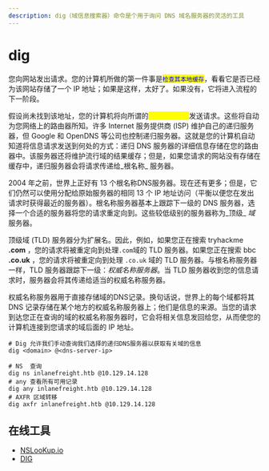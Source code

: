 ```yaml
---
description: dig（域信息搜索器）命令是个用于询问 DNS 域名服务器的灵活的工具
---
```


# dig

您向网站发出请求。您的计算机所做的第一件事是<mark style="color:blue;">`检查其本地缓存`</mark>，看看它是否已经为该网站存储了一个 IP 地址；如果是这样，太好了。如果没有，它将进入流程的下一阶段。

假设尚未找到该地址，您的计算机将向所谓的<mark style="color:yellow;">`递归DNS服务器`</mark>发送请求。这些将自动为您网络上的路由器所知。许多 Internet 服务提供商 (ISP) 维护自己的递归服务器，但 Google 和 OpenDNS 等公司也控制递归服务器。这就是您的计算机自动知道将信息请求发送到何处的方式：递归 DNS 服务器的详细信息存储在您的路由器中。该服务器还将维护流行域的结果缓存；但是，如果您请求的网站没有存储在缓存中，递归服务器会将请求传递给_根名称_ 服务器。

2004 年之前，世界上正好有 13 个根名称DNS服务器。现在还有更多；但是，它们仍然可以使用分配给原始服务器的相同 13 个 IP 地址访问（平衡以便您在发出请求时获得最近的服务器）。根名称服务器基本上跟踪下一级的 DNS 服务器，选择一个合适的服务器将您的请求重定向到。这些较低级别的服务器称为_顶级_ _域_ 服务器。

顶级域 (TLD) 服务器分为扩展名。因此，例如，如果您正在搜索 tryhackme **.com** ，您的请求将被重定向到处理`.com`域的 TLD 服务器。如果您正在搜索 bbc **.co.uk** ，您的请求将被重定向到处理 `.co.uk` 域的 TLD 服务器。与根名称服务器一样，TLD 服务器跟踪下一级：_权威名称服务器_。当 TLD 服务器收到您的信息请求时，服务器会将其传递给适当的权威名称服务器。

权威名称服务器用于直接存储域的DNS记录。换句话说，世界上的每个域都将其 DNS 记录存储在某个地方的权威名称服务器上；他们是信息的来源。当您的请求到达您正在查询的域的权威名称服务器时，它会将相关信息发回给您，从而使您的计算机连接到您请求的域后面的 IP 地址。

```shell
# Dig 允许我们手动查询我们选择的递归DNS服务器以获取有关域的信息
dig <domain> @<dns-server-ip>

# NS  查询
dig ns inlanefreight.htb @10.129.14.128
# any 查看所有可用记录
dig any inlanefreight.htb @10.129.14.128
# AXFR 区域转移
dig axfr inlanefreight.htb @10.129.14.128
```

## 在线工具

* [NSLooKup.io](https://www.nslookup.io/)
* [DIG](https://toolbox.googleapps.com/apps/dig/?lang=zh-CN#PTR/)
